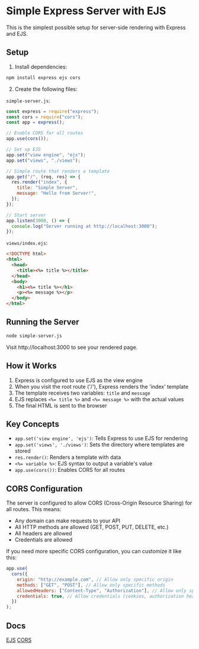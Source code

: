 # Simple Express Server with EJS

This is the simplest possible setup for server-side rendering with Express and EJS.

## Setup

1. Install dependencies:

```bash
npm install express ejs cors
```

2. Create the following files:

`simple-server.js`:

```javascript
const express = require("express");
const cors = require("cors");
const app = express();

// Enable CORS for all routes
app.use(cors());

// Set up EJS
app.set("view engine", "ejs");
app.set("views", "./views");

// Simple route that renders a template
app.get("/", (req, res) => {
  res.render("index", {
    title: "Simple Server",
    message: "Hello from Server!",
  });
});

// Start server
app.listen(3000, () => {
  console.log("Server running at http://localhost:3000");
});
```

`views/index.ejs`:

```html
<!DOCTYPE html>
<html>
  <head>
    <title><%= title %></title>
  </head>
  <body>
    <h1><%= title %></h1>
    <p><%= message %></p>
  </body>
</html>
```

## Running the Server

```bash
node simple-server.js
```

Visit http://localhost:3000 to see your rendered page.

## How it Works

1. Express is configured to use EJS as the view engine
2. When you visit the root route ('/'), Express renders the 'index' template
3. The template receives two variables: `title` and `message`
4. EJS replaces `<%= title %>` and `<%= message %>` with the actual values
5. The final HTML is sent to the browser

## Key Concepts

- `app.set('view engine', 'ejs')`: Tells Express to use EJS for rendering
- `app.set('views', './views')`: Sets the directory where templates are stored
- `res.render()`: Renders a template with data
- `<%= variable %>`: EJS syntax to output a variable's value
- `app.use(cors())`: Enables CORS for all routes

## CORS Configuration

The server is configured to allow CORS (Cross-Origin Resource Sharing) for all routes. This means:

- Any domain can make requests to your API
- All HTTP methods are allowed (GET, POST, PUT, DELETE, etc.)
- All headers are allowed
- Credentials are allowed

If you need more specific CORS configuration, you can customize it like this:

```javascript
app.use(
  cors({
    origin: "http://example.com", // Allow only specific origin
    methods: ["GET", "POST"], // Allow only specific methods
    allowedHeaders: ["Content-Type", "Authorization"], // Allow only specific headers
    credentials: true, // Allow credentials (cookies, authorization headers)
  })
);
```

## Docs

[EJS](https://ejs.co/#install)
[CORS](https://github.com/expressjs/cors)
